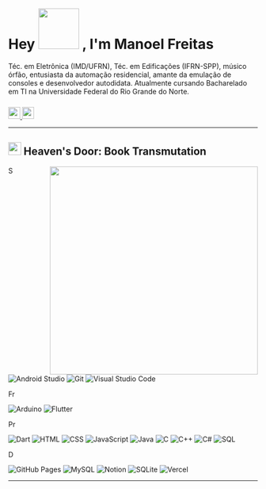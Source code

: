<h1>
  Hey 
  <img src="https://i.imgur.com/DwsoBvD.gif" width = "82"> 
  , I'm Manoel Freitas
</h1>
  Téc. em Eletrônica (IMD/UFRN), Téc. em Edificações (IFRN-SPP), músico órfão, entusiasta da automação residencial, amante da emulação de consoles e desenvolvedor autodidata. Atualmente cursando Bacharelado em TI na Universidade Federal do Rio Grande do Norte.

<h3> </h3>

<div> 
  <a href="www.linkedin.com/in/josmanoel" border="8">
    <img src="https://img.shields.io/badge/LinkedIn-0077B5?style=for-the-badge&logo=linkedin&logoColor=white" height="24">
  </a>
  
  <a href="https://medium.com/@ManoelFreitas">
    <img src="https://img.shields.io/badge/Medium-12100E?style=for-the-badge&logo=medium&logoColor=white" height="24">
  </a>
</div>


***

<h2>
  <img src="https://imgur.com/PbR9UFh.png" width = "26"> 
  Heaven's Door: Book Transmutation
</h2>


<img align="right" src="https://metrics.lecoq.io/JosManoel?template=classic&base.header=0&base.repositories=0&isocalendar=1&languages=1&isocalendar.duration=full-year&languages.limit=8&languages.threshold=0%25&languages.colors=github&languages.sections=most-used&languages.indepth=false&languages.analysis.timeout=15&languages.categories=markup%2C%20programming&languages.recent.categories=markup%2C%20programming&languages.recent.load=300&languages.recent.days=14&config.timezone=America%2FSao_Paulo" width="420"/>

<div width="10">

<!-- Software and tools -->
<img src="https://gist.githubusercontent.com/JosManoel/a715083f9ba6dd1f5e5cce089671194e/raw/37b8505ad58a360d01662897d55b64cec9470cf7/Software_and_tools.svg" alt="Software and tools" height="16" />

<p>
    <img alt="Android Studio" src="https://img.shields.io/badge/Android%20Studio-008678.svg?logo=android-studio&logoColor=white">
    <img alt="Git" src="https://img.shields.io/badge/Git-F05033.svg?logo=git&logoColor=white">
    <img alt="Visual Studio Code" src="https://img.shields.io/badge/Visual%20Studio%20Code-0078d7.svg?logo=visual-studio-code&logoColor=white">
</p>


<!-- Frameworks and libraries -->
<img src="https://gist.githubusercontent.com/JosManoel/a715083f9ba6dd1f5e5cce089671194e/raw/37b8505ad58a360d01662897d55b64cec9470cf7/Frameworks_and_libraries.svg" alt="Frameworks and libraries" height="16" />

<p>
    <img alt="Arduino" src="https://img.shields.io/badge/-Arduino-00979D?logo=Arduino&logoColor=white">
    <img alt="Flutter" src="https://img.shields.io/badge/Flutter-02569B.svg?logo=flutter&logoColor=white">
</p>


<!-- Programming languages -->
<img src="https://gist.githubusercontent.com/JosManoel/a715083f9ba6dd1f5e5cce089671194e/raw/37b8505ad58a360d01662897d55b64cec9470cf7/Programming_languages.svg" alt="Programming languages" height="16" />

<p>
  <img alt="Dart" src="https://img.shields.io/badge/Dart-15A6C4.svg?logo=dart&logoColor=white">
  <img alt="HTML" src="https://img.shields.io/badge/HTML-E34F26.svg?logo=html5&logoColor=white">
  <img alt="CSS" src="https://img.shields.io/badge/CSS-1572B6.svg?logo=css3&logoColor=white">
  <img alt="JavaScript" src="https://img.shields.io/badge/JavaScript-F7DF1E.svg?logo=javascript&logoColor=black">
  <img alt="Java" src="https://img.shields.io/badge/Java-007396.svg?logo=java&logoColor=white">
  <img alt="C" src="https://custom-icon-badges.herokuapp.com/badge/C-03599C.svg?logo=c-in-hexagon&logoColor=white">
  <img alt="C++" src="https://custom-icon-badges.herokuapp.com/badge/C++-9C033A.svg?logo=cpp2&logoColor=white">
  <img alt="C#" src="https://custom-icon-badges.herokuapp.com/badge/C%23-68217A.svg?logo=cs2&logoColor=white">
  <img alt="SQL" src="https://custom-icon-badges.herokuapp.com/badge/SQL-025E8C.svg?logo=database&logoColor=white">
</p>

<!-- Databases and cloud hosting -->
<img src="https://gist.githubusercontent.com/JosManoel/a715083f9ba6dd1f5e5cce089671194e/raw/37b8505ad58a360d01662897d55b64cec9470cf7/Databases_and_cloud_hosting.svg" alt="Databases and cloud hosting" height="16" />

<p>
    <img alt="GitHub Pages" src="https://img.shields.io/badge/GitHub%20Pages-327FC7.svg?logo=github&logoColor=white">
    <img alt="MySQL" src="https://img.shields.io/badge/MySQL-00f.svg?logo=mysql&logoColor=white">
    <img alt="Notion" src="https://img.shields.io/badge/Notion-010101.svg?logo=notion&logoColor=white">
    <img alt="SQLite" src ="https://img.shields.io/badge/SQLite-07405e.svg?logo=sqlite&logoColor=white">
    <img alt="Vercel" src="https://img.shields.io/badge/Vercel-000000.svg?logo=vercel&logoColor=white">
</p>

</div>

***




